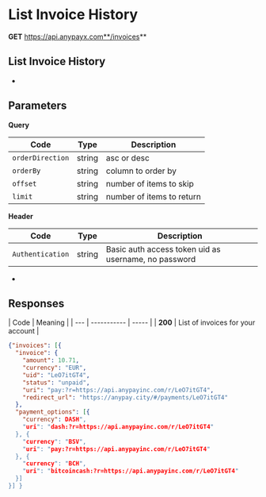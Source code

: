 # List Invoice History

**GET** https://api.anypayx.com**/invoices**

## List Invoice History

-

## Parameters

**Query**

| Code | Type | Description |
| --- | ----------- | ----- |
| `orderDirection` | string | asc or desc |
| `orderBy` | string | column to order by |
| `offset` | string | number of items to skip |
| `limit` | string | number of items to return |

**Header**

| Code | Type | Description |
| --- | ----------- | ----- |
| `Authentication` | string | Basic auth access token uid as username, no password |

-

## Responses

| Code | Meaning |
| --- | ----------- | ----- |
| **200** | List of invoices for your account |

```json
{"invoices": [{
  "invoice": {
    "amount": 10.71,
    "currency": "EUR",
    "uid": "LeO7itGT4",
    "status": "unpaid",  
    "uri": "pay:?r=https://api.anypayinc.com/r/LeO7itGT4",
    "redirect_url": "https://anypay.city/#/payments/LeO7itGT4"
  },
  "payment_options": [{
    "currency": DASH",
    "uri": "dash:?r=https://api.anypayinc.com/r/LeO7itGT4"
  }, {
    "currency": "BSV",
    "uri": "pay:?r=https://api.anypayinc.com/r/LeO7itGT4"
  }, {
    "currency": "BCH",
    "uri": "bitcoincash:?r=https://api.anypayinc.com/r/LeO7itGT4"
  }]
}] }
```